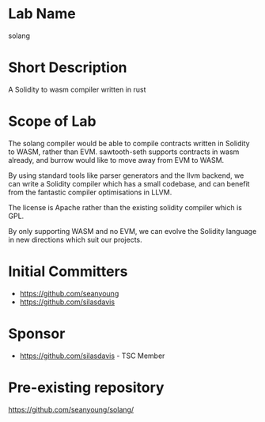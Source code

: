 # Lab Name
solang

# Short Description
A Solidity to wasm compiler written in rust 

# Scope of Lab
The solang compiler would be able to compile contracts written in Solidity
to WASM, rather than EVM. sawtooth-seth supports contracts in wasm already,
and burrow would like to move away from EVM to WASM.

By using standard tools like parser generators and the llvm backend, we can
write a Solidity compiler which has a small codebase, and can benefit from
the fantastic compiler optimisations in LLVM.

The license is Apache rather than the existing solidity compiler which is
GPL.

By only supporting WASM and no EVM, we can evolve the Solidity language
in new directions which suit our projects.

# Initial Committers
- https://github.com/seanyoung
- https://github.com/silasdavis

# Sponsor
- https://github.com/silasdavis - TSC Member

# Pre-existing repository
https://github.com/seanyoung/solang/
